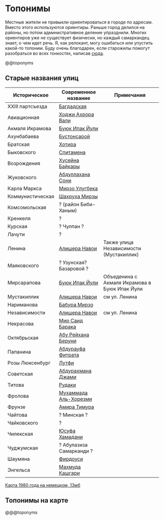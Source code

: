 # Топонимы

Местные жители не привыкли ориентироваться в городе по адресам. Вместо этого
используются ориентиры. Раньше город делился на районы, но потом
административное деление упразднили. Многих ориентиров уже не существует
физически, но каждый самаркандец знает, о чем идет речь. Я, как релокант, могу
ошибаться или упустить какой-то топоним. Буду очень благодарен, если старожилы
помогут разобраться во всех тонкостях, написав
[сюда](https://t.me/+siNb3mlgRS1hMDYy).

@@toponyms

## Старые названия улиц

| Историческое     | Современное название                                                            | Примечания                                    |
| ---------------- | ------------------------------------------------------------------------------- | --------------------------------------------- |
| XXIII партсъезда | [Багдадская](https://yandex.uz/maps/10334/samarkand/geo/1522495298/)            |                                               |
| Авиационная      | [Ходжи Ахрора Вали](https://yandex.uz/maps/10334/samarkand/geo/1522495034/)     |                                               |
| Акмаля Икрамова  | [Буюк Ипак Йули](https://yandex.uz/maps/10334/samarkand/geo/1522494980/)        |                                               |
| Ахунбабаева      | [Бустонсарой](https://yandex.uz/maps/10334/samarkand/geo/1522494144/)           |                                               |
| Братская         | [Хотира](https://yandex.uz/maps/10334/samarkand/geo/3611935664/)                |                                               |
| Быковского       | [Спитамена](https://yandex.uz/maps/10334/samarkand/geo/1522495282/)             |                                               |
| Возрождения      | [Хусейна Байкары](https://yandex.uz/maps/10334/samarkand/geo/1522495054/)       |                                               |
| Жуковского       | [Абдуллахана Сони](https://yandex.uz/maps/10334/samarkand/geo/1522495148/)      |                                               |
| Карла Маркса     | [Мирзо Улугбека](https://yandex.uz/maps/10334/samarkand/geo/1522494146/)        |                                               |
| Коммунистическая | [Шахруха Мирзы](https://yandex.uz/maps/10334/samarkand/geo/1522495048/)         |                                               |
| Комсомольская    | ? (район Биби-Ханым)                                                            |                                               |
| Кренкеля         | ?                                                                               |                                               |
| Курская          | ? Чулпан ?                                                                      |                                               |
| Лачути           | ?                                                                               |                                               |
| Ленина           | [Алишера Навои](https://yandex.uz/maps/10334/samarkand/geo/1522495050/)         | Также улица Независимости (Мустакиллик)       |
| Маяковского      | ? Узунская? Базаровой ?                                                         |                                               |
| Мирсарапова      | [Буюк Ипак Йули](https://yandex.uz/maps/10334/samarkand/geo/1522494980/)        | Объеденина с Акмаля Икрамова в Буюк Ипак Йули |
| Мустакиллик      | [Алишера Навои](https://yandex.uz/maps/10334/samarkand/geo/1522495050/)         | см ул. Ленина                                 |
| Нариманова       | [Бабура Мирзо](https://yandex.uz/maps/10334/samarkand/geo/1522495082/)          |                                               |
| Независимости    | [Алишера Навои](https://yandex.uz/maps/10334/samarkand/geo/1522495050/)         | см ул. Ленина                                 |
| Некрасова        | [Мир Саид Барака](https://yandex.uz/maps/10334/samarkand/geo/1522495066/)       |                                               |
| Октябрьская      | [Абу Рейхана Беруни](https://yandex.uz/maps/10334/samarkand/geo/1522495122/)    |                                               |
| Папанина         | [Абдурауфа Фитрата](https://yandex.uz/maps/10334/samarkand/geo/1522495140/)     |                                               |
| Розы Люксенбург  | [Лутфи](https://yandex.uz/maps/10334/samarkand/geo/1522495076/)                 |                                               |
| Советская        | [Абдурахмана Джами](https://yandex.uz/maps/10334/samarkand/geo/1522495058/)     |                                               |
| Титова           | [Рудаки](https://yandex.uz/maps/10334/samarkand/geo/1522494288/)                |                                               |
| Фролова          | [Мухаммада Аль-Хорезми](https://yandex.uz/maps/10334/samarkand/geo/1522495300/) |                                               |
| Фрунзе           | [Амира Тимура](https://yandex.uz/maps/10334/samarkand/geo/1522494978/)          |                                               |
| Чайтова          | ? Минская ?                                                                     |                                               |
| Чайковского      | ?                                                                               |                                               |
| Чилекская        | [Юсуфа Хамадани](https://yandex.uz/maps/10334/samarkand/geo/1522495266/)        |                                               |
| Чуджумская       | ? Абулазиза Самарканди ?                                                        |                                               |
| Шаумяна          | [Фирдоуси](https://yandex.uz/maps/10334/samarkand/geo/1522495078/)              |                                               |
| Энгельса         | [Махмуда Кашгари](https://yandex.uz/maps/10334/samarkand/geo/1522495052/)       |                                               |

[Карта 1980 года на немецком, 13мб](img/samarkand-1980.jpg)

## Топонимы на карте

@@@toponyms
